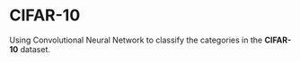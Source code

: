 # CIFAR-10
Using Convolutional Neural Network to classify the categories in the **CIFAR-10** dataset.  
